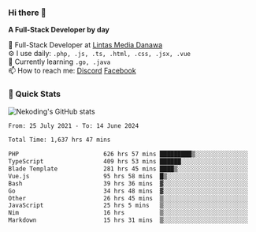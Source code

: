 ### Hi there 👋

**A Full-Stack Developer by day**

🔭 Full-Stack Developer at [Lintas Media Danawa](https://www.lintasmediadanawa.com/)  
⚙️ I use daily: `.php, .js, .ts, .html, .css, .jsx, .vue`  
🌱 Currently learning `.go, .java`  
📫 How to reach me: [Discord](https://discordapp.com/users/984448732999327766)  [Facebook](https://fb.me/tyvandi)  

### 🚀 Quick Stats  

![Nekoding's GitHub stats](https://github-readme-stats.vercel.app/api?username=nekoding&show_icons=true)

<!--START_SECTION:waka-->

```txt
From: 25 July 2021 - To: 14 June 2024

Total Time: 1,637 hrs 47 mins

PHP                        626 hrs 57 mins █████████▒░░░░░░░░░░░░░░░   37.67 %
TypeScript                 409 hrs 53 mins ██████░░░░░░░░░░░░░░░░░░░   24.62 %
Blade Template             281 hrs 45 mins ████▒░░░░░░░░░░░░░░░░░░░░   16.93 %
Vue.js                     95 hrs 58 mins  █▒░░░░░░░░░░░░░░░░░░░░░░░   05.77 %
Bash                       39 hrs 36 mins  ▓░░░░░░░░░░░░░░░░░░░░░░░░   02.38 %
Go                         34 hrs 48 mins  ▓░░░░░░░░░░░░░░░░░░░░░░░░   02.09 %
Other                      26 hrs 45 mins  ▒░░░░░░░░░░░░░░░░░░░░░░░░   01.61 %
JavaScript                 25 hrs 5 mins   ▒░░░░░░░░░░░░░░░░░░░░░░░░   01.51 %
Nim                        16 hrs          ▒░░░░░░░░░░░░░░░░░░░░░░░░   00.96 %
Markdown                   15 hrs 31 mins  ▒░░░░░░░░░░░░░░░░░░░░░░░░   00.93 %
```

<!--END_SECTION:waka-->

<!--
**nekoding/nekoding** is a ✨ _special_ ✨ repository because its `README.md` (this file) appears on your GitHub profile.

Here are some ideas to get you started:

- 🔭 I’m currently working on ...
- 🌱 I’m currently learning ...
- 👯 I’m looking to collaborate on ...
- 🤔 I’m looking for help with ...
- 💬 Ask me about ...
- 📫 How to reach me: ...
- 😄 Pronouns: ...
- ⚡ Fun fact: ...
-->
